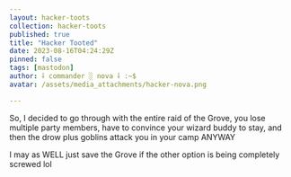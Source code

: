 ```yaml
---
layout: hacker-toots
collection: hacker-toots
published: true
title: "Hacker Tooted"
date: 2023-08-16T04:24:29Z
pinned: false
tags: [mastodon]
author: ⸸ commander ░ nova ⸸ :~$
avatar: /assets/media_attachments/hacker-nova.png

---
```


<p>So, I decided to go through with the entire raid of the Grove, you lose multiple party members, have to convince your wizard buddy to stay, and then the drow plus goblins attack you in your camp ANYWAY</p><p>I may as WELL just save the Grove if the other option is being completely screwed lol</p>


